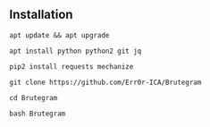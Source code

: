 ## Installation

```
apt update && apt upgrade
```

```
apt install python python2 git jq
```

```
pip2 install requests mechanize
```

```
git clone https://github.com/Err0r-ICA/Brutegram
```
 
```
cd Brutegram
```

```
bash Brutegram
```
